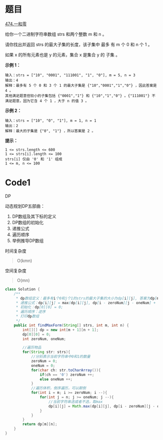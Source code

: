 # 题目
[474.一和零](https://leetcode.cn/problems/ones-and-zeroes/)

给你一个二进制字符串数组 strs 和两个整数 m 和 n 。

请你找出并返回 strs 的最大子集的长度，该子集中 最多 有 m 个 0 和 n 个 1 。

如果 x 的所有元素也是 y 的元素，集合 x 是集合 y 的 子集 。



**示例 1：**

``` 
输入：strs = ["10", "0001", "111001", "1", "0"], m = 5, n = 3
输出：4
解释：最多有 5 个 0 和 3 个 1 的最大子集是 {"10","0001","1","0"} ，因此答案是 4 。
其他满足题意但较小的子集包括 {"0001","1"} 和 {"10","1","0"} 。{"111001"} 不满足题意，因为它含 4 个 1 ，大于 n 的值 3 。
```
**示例 2：**

``` 
输入：strs = ["10", "0", "1"], m = 1, n = 1
输出：2
解释：最大的子集是 {"0", "1"} ，所以答案是 2 。
```

**提示：**

``` 
1 <= strs.length <= 600
1 <= strs[i].length <= 100
strs[i] 仅由 '0' 和 '1' 组成
1 <= m, n <= 100
```
# Code1
DP 

动态规划DP五部曲：
1. DP数组及其下标的定义
2. DP数组的初始化
3. 递推公式
4. 遍历顺序
5. 举例推导DP数组

时间复杂度
> O(kmn)

空间复杂度
> O(mn)

```java
class Solution {
    /**
     * dp数组定义：最多有i个0和j个1的strs的最大子集的大小为dp[i][j], 答案为dp[m][n];
     * 递推公式：dp[i][j] = max(dp[i][j], dp[i - zeroNum][j - oneNum] + 1);
     * 初始化：dp[0][0] = 0;
     * 遍历顺序：逆序
     * 打印dp数组
     */
    public int findMaxForm(String[] strs, int m, int n) {
        int[][] dp = new int[m + 1][n + 1];
        dp[0][0] = 0;
        int zeroNum, oneNum;

        //遍历物品
        for(String str: strs){
            //分别表示当前字符串中0和1的数量
            zeroNum = 0;
            oneNum = 0;
            for(char ch: str.toCharArray()){
                if(ch == '0') zeroNum ++;
                else oneNum ++;
            }
            //遍历体积，倒序遍历，可以颠倒
            for(int i = m; i >= zeroNum; i --){
                for(int j = n; j >= oneNum; j --){
                    //当前字符串选或者不选，取max
                    dp[i][j] = Math.max(dp[i][j], dp[i - zeroNum][j - oneNum] + 1);
                }
            }
        }
        return dp[m][n];
    }
}
```